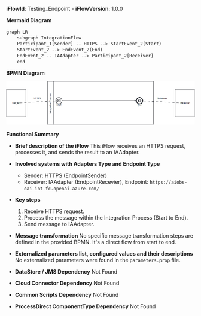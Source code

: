 **iFlowId**: Testing_Endpoint - **iFlowVersion**: 1.0.0

**Mermaid Diagram**
```mermaid
graph LR
    subgraph IntegrationFlow
    Participant_1[Sender] -- HTTPS --> StartEvent_2(Start)
    StartEvent_2 --> EndEvent_2(End)
    EndEvent_2 -- IAAdapter --> Participant_2[Receiver]
    end
```
**BPMN Diagram**

![BPMN Diagram](./Testing_Endpoint-1.0.0.png "BPMN Diagram")

**Functional Summary**
- **Brief description of the iFlow**
  This iFlow receives an HTTPS request, processes it, and sends the result to an IAAdapter.

- **Involved systems with Adapters Type and Endpoint Type**
  - Sender: HTTPS (EndpointSender)
  - Receiver: IAAdapter (EndpointRecevier), Endpoint: `https://aiobs-oai-int-fc.openai.azure.com/`

- **Key steps**
  1. Receive HTTPS request.
  2. Process the message within the Integration Process (Start to End).
  3. Send message to IAAdapter.

- **Message transformation**
  No specific message transformation steps are defined in the provided BPMN. It's a direct flow from start to end.

- **Externalized parameters list, configured values and their descriptions**
  No externalized parameters were found in the `parameters.prop` file.

- **DataStore / JMS Dependency**
  Not Found

- **Cloud Connector Dependency**
  Not Found

- **Common Scripts Dependency**
  Not Found

- **ProcessDirect ComponentType Dependency**
  Not Found